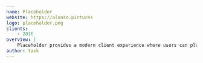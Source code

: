 ```yaml
---
name: Placeholder
website: https://alonso.pictures
logo: placeholder.png
clients:
    - 2016
overview: |
    Placeholder provides a modern client experience where users can play and create games, enhanced with additional improvements to the client.
author: task
---
```

